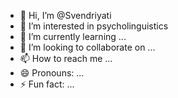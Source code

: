 - 👋 Hi, I’m @Svendriyati
- 👀 I’m interested in psycholinguistics
- 🌱 I’m currently learning ...
- 💞️ I’m looking to collaborate on ...
- 📫 How to reach me ...
- 😄 Pronouns: ...
- ⚡ Fun fact: ...

<!---
Svendriyati/Svendriyati is a ✨ special ✨ repository because its `README.md` (this file) appears on your GitHub profile.
You can click the Preview link to take a look at your changes.
--->
